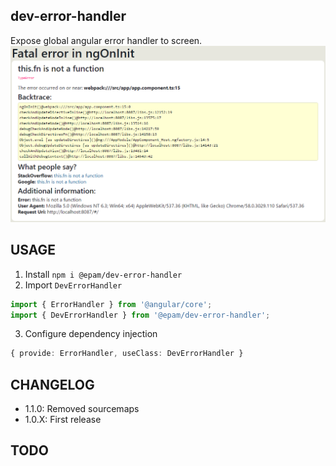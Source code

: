 dev-error-handler
---
Expose global angular error handler to screen.
![](https://raw.githubusercontent.com/unlight/dev-error-handler/master/screenshots/fatal-error-1.png)

USAGE
---
1. Install `npm i @epam/dev-error-handler`
2. Import `DevErrorHandler`
```ts
import { ErrorHandler } from '@angular/core';
import { DevErrorHandler } from '@epam/dev-error-handler';
```
3. Configure dependency injection
```ts
{ provide: ErrorHandler, useClass: DevErrorHandler }
```

CHANGELOG
---
* 1.1.0: Removed sourcemaps
* 1.0.X: First release

TODO
---
